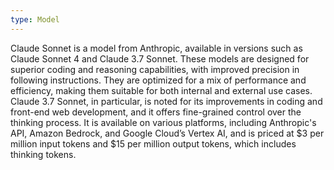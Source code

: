```yaml
---
type: Model
---
```


Claude Sonnet is a model from Anthropic, available in versions such as Claude Sonnet 4 and Claude 3.7 Sonnet. These models are designed for superior coding and reasoning capabilities, with improved precision in following instructions. They are optimized for a mix of performance and efficiency, making them suitable for both internal and external use cases. Claude 3.7 Sonnet, in particular, is noted for its improvements in coding and front-end web development, and it offers fine-grained control over the thinking process. It is available on various platforms, including Anthropic's API, Amazon Bedrock, and Google Cloud’s Vertex AI, and is priced at $3 per million input tokens and $15 per million output tokens, which includes thinking tokens.